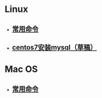 Linux
====

* ## [常用命令](https://github.com/eryueweb/linux/blob/master/commonLinux.md "Linux常用命令")
* ## [centos7安装mysql（草稿）](https://github.com/eryueweb/linux/blob/master/centos7Mysql.md "centos7安装mysql")

Mac OS
====

* ## [常用命令](https://github.com/eryueweb/linux/blob/master/commonMacOs.md "Mac Os常用命令")